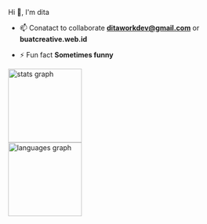 Hi 👋, I'm dita

- 📫 Conatact to collaborate **ditaworkdev@gmail.com** or **buatcreative.web.id**

- ⚡ Fun fact **Sometimes funny**

<div align="left">
  <img src="https://github-readme-stats.vercel.app/api?username=dhytalu&hide_title=false&hide_rank=false&show_icons=true&include_all_commits=false&count_private=true&disable_animations=false&theme=vue-dark&locale=en&hide_border=false&order=1" height="150" alt="stats graph" /> <br>
  <img src="https://github-readme-stats.vercel.app/api/top-langs?username=dhytalu&locale=en&hide_title=false&layout=compact&card_width=320&langs_count=10&theme=vue-dark&hide_border=false&order=2" height="150" alt="languages graph"  />
</div>

###
